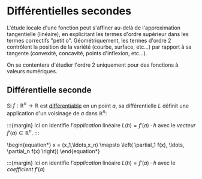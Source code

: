 # Différentielles secondes

L'étude locale d'une fonction peut s'affiner au-delà de l'approximation tangentielle (linéaire), en explicitant les termes d'ordre supérieur dans les termes correctifs "petit o". Géométriquement, les termes d'ordre 2 contrôlent la position de la variété (courbe, surface, etc...) par rapport à sa tangente (convexité, concavité, points d'inflexion, etc...).

On se contentera d'étudier l'ordre 2 uniquement pour des fonctions à valeurs numériques.

## Différentielle seconde

Si $f:\mathbb{R}^n \to \mathbb{R}$ est [différentiable](#def:diff) en un point $a$, sa différentielle $L$ définit une application d'un voisinage de $a$ dans $\mathbb{R}^n$:

:::{margin}
Ici on identifie *l'application* linéaire $L(h) = f'(a) \cdot h$ avec le *vecteur* $f'(a) \in \mathbb{R}^n$.
:::

\begin{equation*}
    x = (x_1,\ldots,x_n) \mapsto \left( \partial_1 f(x), \ldots, \partial_n f(x) \right))
\end{equation*}

:::{margin}
Ici on identifie *l'application* linéaire $L(h) = f'(a) \cdot h$ avec le *coefficient* $f'(a)$


